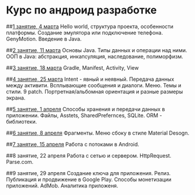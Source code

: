 # Курс по андроид разработке

##[1 занятие, 4 марта](https://github.com/vasyarv/android_course/tree/master/lesson1)
Hello world, структура проекта, особенности платформы. Создание эмулятора или подключение телефона. GenyMotion. Введение в Java.

##[2 занятие, 11 марта](https://github.com/vasyarv/android_course/tree/master/lesson2)
Основы Java. Типы данных и операции над ними. ООП в Java: абстракция, инкапсуляция, наследование, полиморфизм.

##[3 занятие, 18 марта](https://github.com/vasyarv/android_course/tree/master/lesson3)
Gradle, Manifest, Activity, View

##[4 занятие, 25 марта](https://github.com/vasyarv/android_course/tree/master/lesson4)
Intent - явный и неявный. Передача данных между активити. Всплывающие сообщения и диалоги. Меню. Темы и стили. 9 patch. Портретная/альбомная ориентация и разные размеры экрана.

##[5 занятие, 1 апреля](https://github.com/vasyarv/android_course/tree/master/lesson5)
Способы хранения и передачи данных в приложении. Файлы, Asstets, SharedPrefernces, SQLite. ORM - библиотеки.

##[6 занятие, 8 апреля](https://github.com/vasyarv/android_course/tree/master/lesson6)
Фрагменты. Меню сбоку в стиле Material Desogn. 

##[7 занятие, 15 апреля](https://github.com/vasyarv/android_course/tree/master/lesson7)
Работа с потоками в Android. 

##8 занятие, 22 апреля
Работа с сетью и сервером. HttpRequest. Parse.com.

##9 занятие, 29 апреля
Создание ключа для приложения. Релиз. Публикация и продвижение в Google Play. Способы монетизации приложений. AdMob. Аналитика приложеня.
